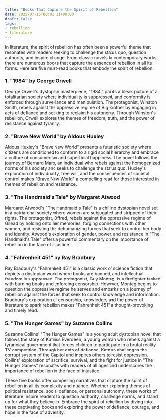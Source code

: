 ```yaml
---
title: "Books That Capture the Spirit of Rebellion"
date: 2025-07-15T00:01:11+00:00
draft: false
tags: 
- rebellion
- literature
---
```


In literature, the spirit of rebellion has often been a powerful theme that resonates with readers seeking to challenge the status quo, question authority, and inspire change. From classic novels to contemporary works, there are numerous books that capture the essence of rebellion in all its forms. Here are five must-read books that embody the spirit of rebellion:

### 1. "1984" by George Orwell

George Orwell's dystopian masterpiece, "1984," paints a bleak picture of a totalitarian society where individuality is suppressed, and conformity is enforced through surveillance and manipulation. The protagonist, Winston Smith, rebels against the oppressive regime of Big Brother by engaging in acts of defiance and seeking to reclaim his autonomy. Through Winston's rebellion, Orwell explores the themes of freedom, truth, and the power of resistance against tyranny.

### 2. "Brave New World" by Aldous Huxley

Aldous Huxley's "Brave New World" presents a futuristic society where citizens are conditioned to conform to a rigid social hierarchy and embrace a culture of consumerism and superficial happiness. The novel follows the journey of Bernard Marx, an individual who rebels against the homogenized norms of his society and seeks to challenge the status quo. Huxley's exploration of individuality, free will, and the consequences of societal control makes "Brave New World" a compelling read for those interested in themes of rebellion and resistance.

### 3. "The Handmaid's Tale" by Margaret Atwood

Margaret Atwood's "The Handmaid's Tale" is a chilling dystopian novel set in a patriarchal society where women are subjugated and stripped of their rights. The protagonist, Offred, rebels against the oppressive regime of Gilead by holding onto her memories, forging connections with other women, and resisting the dehumanizing forces that seek to control her body and identity. Atwood's exploration of gender, power, and resistance in "The Handmaid's Tale" offers a powerful commentary on the importance of rebellion in the face of injustice.

### 4. "Fahrenheit 451" by Ray Bradbury

Ray Bradbury's "Fahrenheit 451" is a classic work of science fiction that depicts a dystopian world where books are banned, and intellectual freedom is suppressed. The protagonist, Guy Montag, is a firefighter tasked with burning books and enforcing censorship. However, Montag begins to question the oppressive regime he serves and embarks on a journey of rebellion against the forces that seek to control knowledge and information. Bradbury's exploration of censorship, knowledge, and the power of literature to spark rebellion makes "Fahrenheit 451" a thought-provoking and timely read.

### 5. "The Hunger Games" by Suzanne Collins

Suzanne Collins' "The Hunger Games" is a young adult dystopian novel that follows the story of Katniss Everdeen, a young woman who rebels against a tyrannical government that forces children to participate in a brutal reality TV competition. Through her acts of defiance, Katniss challenges the corrupt system of the Capitol and inspires others to resist oppression. Collins' exploration of sacrifice, survival, and the fight for justice in "The Hunger Games" resonates with readers of all ages and underscores the importance of rebellion in the face of injustice.

These five books offer compelling narratives that capture the spirit of rebellion in all its complexity and nuance. Whether exploring themes of political resistance, social defiance, or personal autonomy, these works of literature inspire readers to question authority, challenge norms, and stand up for what they believe in. Embrace the spirit of rebellion by diving into these captivating books and exploring the power of defiance, courage, and hope in the face of adversity.